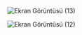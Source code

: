 
![Ekran Görüntüsü (13)](https://user-images.githubusercontent.com/101804555/161920091-20ec718e-4054-403b-b4a6-54768d8a1ac0.png)


![Ekran Görüntüsü (12)](https://user-images.githubusercontent.com/101804555/161919872-7fb13452-d6c6-4fb7-b328-0e19b89d995c.png)
